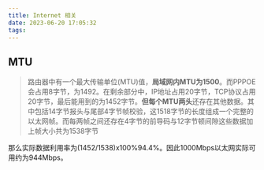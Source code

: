 ```yaml
---
title: Internet 相关
date: 2023-06-20 17:05:32
tags:
---
```

## MTU

> 路由器中有一个最大传输单位(MTU)值，**局域网内MTU为1500**。而PPPOE会占用8字节，为1492。在剩余部分中，IP地址占用20字节，TCP协议占用20字节，最后能用到的为1452字节。**但每个MTU两头**还存在其他数据。其中包括14字节报头与尾部4字节帧校验，这1518字节的长度组成一个完整的以太网帧。而每两帧之间还存在4字节的前导码与12字节顿间隙这些数据加上帧大小共为1538字节

那么实际数据利用率为(1452/1538)x100%94.4%。因此1000Mbps以太网实际可用约为944Mbps。
